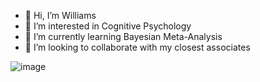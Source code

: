 - 👋 Hi, I’m Williams
- 👀 I’m interested in Cognitive Psychology 
- 🌱 I’m currently learning Bayesian Meta-Analysis
- 💞️ I’m looking to collaborate with my closest associates

<!---
CurraghsBettor/CurraghsBettor is a ✨ special ✨ repository because its `README.md` (this file) appears on your GitHub profile.
You can click the Preview link to take a look at your changes.
--->
![image](https://user-images.githubusercontent.com/93611987/198896482-7747bf15-10bc-49a5-93fb-d32bf9b99427.png)
